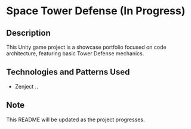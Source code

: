 # Space Tower Defense (In Progress)

## Description
This Unity game project is a showcase portfolio focused on code architecture, featuring basic Tower Defense mechanics.

## Technologies and Patterns Used
- Zenject
..

## Note
This README will be updated as the project progresses.
